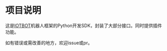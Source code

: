 # 项目说明

这是[IOTBOT](https://github.com/IOTQQ/IOTQQ "IOTBOT")机器人框架的Python开发SDK，封装了大部分接口。同时提供插件功能。

如有错误或需改善的地方，欢迎issue或pr。
